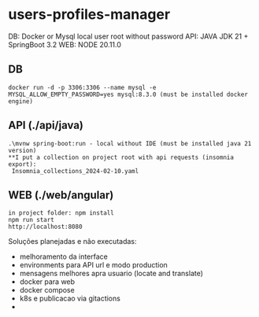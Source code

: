 # users-profiles-manager
DB: Docker or Mysql local user root without password
API: JAVA JDK 21 + SpringBoot 3.2
WEB: NODE 20.11.0

## DB
    docker run -d -p 3306:3306 --name mysql -e MYSQL_ALLOW_EMPTY_PASSWORD=yes mysql:8.3.0 (must be installed docker engine)

## API (./api/java)
    .\mvnw spring-boot:run - local without IDE (must be installed java 21 version)
    **I put a collection on project root with api requests (insomnia export):
     Insomnia_collections_2024-02-10.yaml

## WEB (./web/angular)
    in project folder: npm install
    npm run start
    http://localhost:8080


Soluções planejadas e não executadas:
 * melhoramento da interface
 * environments para API url e modo production
 * mensagens melhores apra usuario (locate and translate)
 * docker para web
 * docker compose
 * k8s e publicacao via gitactions
 *

